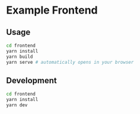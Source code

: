 # Example Frontend

## Usage

```bash
cd frontend
yarn install
yarn build
yarn serve # automatically opens in your browser
```

## Development

```bash
cd frontend
yarn install
yarn dev
```
